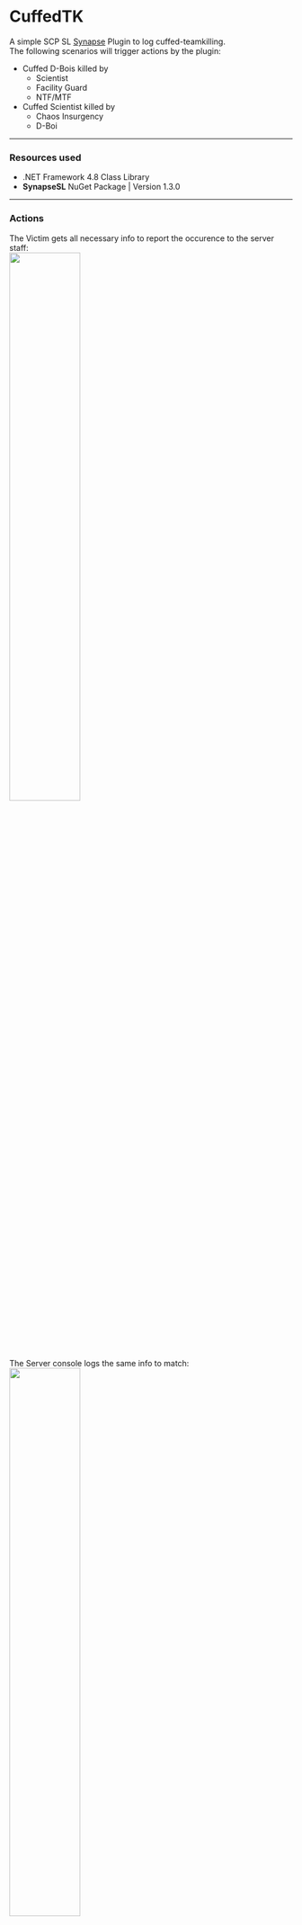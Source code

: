 # CuffedTK

A simple SCP SL <a href="https://github.com/SynapseSL/Synapse">Synapse</a> Plugin to log cuffed-teamkilling.<br>
The following scenarios will trigger actions by the plugin:<br>

- Cuffed D-Bois killed by
  - Scientist
  - Facility Guard
  - NTF/MTF
- Cuffed Scientist killed by
  - Chaos Insurgency
  - D-Boi
---
### Resources used

- .NET Framework 4.8 Class Library
- **SynapseSL** NuGet Package | Version 1.3.0
---
### Actions

The Victim gets all necessary info to report the occurence to the server staff:<br>
<img src="https://i.ibb.co/WkHFv0y/img1.jpg" width="50%" height="auto"></img><br>
<br>
The Server console logs the same info to match:<br>
<img src="https://i.ibb.co/bRJBSc6/img2.png" width="50%" height="auto"></img><br>
<br>
Automatic jailing on teamkilling can be toggled within the **Remote Admin Console** with:<br>
- autojail
- aj<br>

<img src="https://i.ibb.co/s3kCfPp/img3.png" width="50%" height="auto"></img><br>

